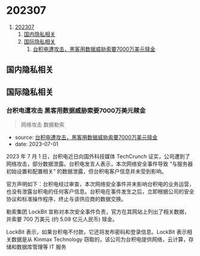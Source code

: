 # 202307

1. [202307](#202307)
    1. [国内隐私相关](#国内隐私相关)
    2. [国际隐私相关](#国际隐私相关)
        1. [台积电遭攻击，黑客用数据威胁索要7000万美元赎金](#台积电遭攻击黑客用数据威胁索要7000万美元赎金)

## 国内隐私相关


## 国际隐私相关

### 台积电遭攻击 黑客用数据威胁索要7000万美元赎金

> 网络攻击
> 数据勒索

- source: [台积电遭攻击，黑客用数据威胁索要7000万美元赎金](https://www.wangan.com/p/11v77ea7ce02c223)
- date: 2023-07-01

2023 年 7 月 1 日，台积电近日向国外科技媒体 TechCrunch 证实，公司遭到了网络攻击，部分数据泄露。台积电发言人表示，本次网络安全事件导致 “与服务器初始设置和配置相关” 的数据泄露，但台积电客户信息并未受到影响。

官方声明如下：台积电经过审查，本次网络安全事件并未影响台积电的业务运营，也没有泄露台积电的任何客户信息。台积电在事件发生之后，立即根据公司的安全协议和标准操作程序，终止与该供应商的数据交换。

勒索集团 LockBit 宣称对本次安全事件负责，官方在其网站上列出了相关数据，并索要 700 万美元 (约 5.08 亿元人民币) 赎金。

LockBit 表示，如果台积电不付款，它还将发布密码和登录信息。LockBit 表示相关数据是从 Kinmax Technology 窃取的，该公司为台积电提供网络，云计算，存储和数据库管理等 IT 服务

